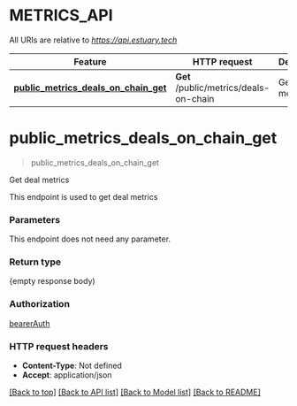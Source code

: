 # METRICS_API

All URIs are relative to *https://api.estuary.tech*

Feature | HTTP request | Description
------------- | ------------- | -------------
[**public_metrics_deals_on_chain_get**](METRICS_API.md#public_metrics_deals_on_chain_get) | **Get** /public/metrics/deals-on-chain | Get deal metrics


# **public_metrics_deals_on_chain_get**
> public_metrics_deals_on_chain_get 
	

Get deal metrics

This endpoint is used to get deal metrics


### Parameters
This endpoint does not need any parameter.

### Return type

{empty response body)

### Authorization

[bearerAuth](../README.md#bearerAuth)

### HTTP request headers

 - **Content-Type**: Not defined
 - **Accept**: application/json

[[Back to top]](#) [[Back to API list]](../README.md#documentation-for-api-endpoints) [[Back to Model list]](../README.md#documentation-for-models) [[Back to README]](../README.md)

